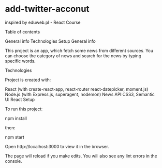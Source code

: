# add-twitter-acconut
inspired by eduweb.pl - React Course

Table of contents

General info
Technologies
Setup
General info

This project is an app, which fetch some news from different sources. You can choose the category of news and search for the news by typing specific words.

Technologies

Project is created with:

React (with create-react-app, react-router react-datepicker, moment.js)
Node.js (with Express.js, superagent, nodemon)
News API
CSS3, Semantic UI React
Setup

To run this project:

npm install

then:

npm start

Open http://localhost:3000 to view it in the browser.

The page will reload if you make edits.
You will also see any lint errors in the console.
